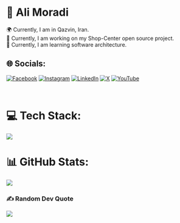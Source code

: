 # 💫 Ali Moradi
🌍 Currently, I am in Qazvin, Iran.<br>
🚀 Currently, I am working on my Shop-Center open source project.<br>
🧠 Currently, I am learning software architecture.

## 🌐 Socials:
[![Facebook](https://img.shields.io/badge/Facebook-%231877F2.svg?logo=Facebook&logoColor=white)](https://facebook.com/AliDeWeb) [![Instagram](https://img.shields.io/badge/Instagram-%23E4405F.svg?logo=Instagram&logoColor=white)](https://instagram.com/AliDeWeb) [![LinkedIn](https://img.shields.io/badge/LinkedIn-%230077B5.svg?logo=linkedin&logoColor=white)](https://linkedin.com/in/AliDeWeb) [![X](https://img.shields.io/badge/X-black.svg?logo=X&logoColor=white)](https://x.com/AliDeWeb) [![YouTube](https://img.shields.io/badge/YouTube-%23FF0000.svg?logo=YouTube&logoColor=white)](https://youtube.com/@AliDeWeb) 

<br />

# 💻 Tech Stack:
<img src="https://skillicons.dev/icons?i=javascript,typescript,html,css,tailwind,bootstrap,react,nextjs,redux,nodejs,nestjs,express,mongodb,mysql,mui,sass,bash,docker&perline=6" />

<br />

# 📊 GitHub Stats:
![](https://github-readme-stats.vercel.app/api/top-langs/?username=alideweb&theme=dark&hide_border=false&include_all_commits=true&count_private=true&layout=compact)

### ✍️ Random Dev Quote
![](https://quotes-github-readme.vercel.app/api?type=horizontal&theme=radical)


